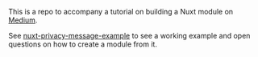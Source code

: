 This is a repo to accompany a tutorial on building a Nuxt module on [Medium](https://medium.com/carepenny/creating-a-nuxt-module-1c6e3cdf1037).

See [nuxt-privacy-message-example](https://github.com/mmoollllee/nuxt-privacy-message-example) to see a working example and open questions on how to create a module from it.
